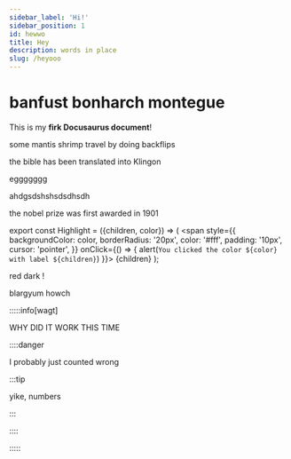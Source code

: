 ```yaml
---
sidebar_label: 'Hi!'
sidebar_position: 1
id: hewwo
title: Hey
description: words in place
slug: /heyooo
--- 
```


# banfust bonharch montegue

This is my **firk Docusaurus document**!

some mantis shrimp travel by doing backflips

the bible has been translated into Klingon

eggggggg 

ahdgsdshshsdsdhsdh

the nobel prize was first awarded in 1901

export const Highlight = ({children, color}) => (
  <span
    style={{
      backgroundColor: color,
      borderRadius: '20px',
      color: '#fff',
      padding: '10px',
      cursor: 'pointer',
    }}
    onClick={() => {
      alert(`You clicked the color ${color} with label ${children}`)
    }}>
    {children}
  </span>
);

red <Highlight color="#b00404" >dark</Highlight> !

<Highlight color="#1877F2">blargyum howch</Highlight> 



:::::info[wagt]

WHY DID IT WORK THIS TIME

::::danger

I probably just counted wrong

:::tip

yike, numbers

:::

::::

:::::